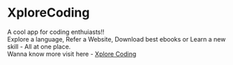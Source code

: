 # XploreCoding
A cool app for coding enthuiasts!!<br>
Explore a language, Refer a Website, Download best ebooks or Learn a new skill - All at one place.<br>
Wanna know more visit here - <a href="https://play.google.com/store/apps/details?id=com.kunalapps.xplorecoding&hl=en">Xplore Coding</a>
